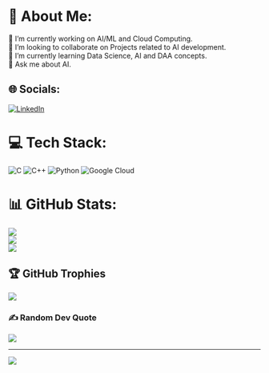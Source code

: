 # 💫 About Me:
🔭 I’m currently working on AI/ML and Cloud Computing.<br>👯 I’m looking to collaborate on Projects related to AI development.<br>🌱 I’m currently learning Data Science, AI and DAA concepts.<br>💬 Ask me about AI.


## 🌐 Socials:
[![LinkedIn](https://img.shields.io/badge/LinkedIn-%230077B5.svg?logo=linkedin&logoColor=white)](https://linkedin.com/in/http://www.linkedin.com/in/aditya-goyal-aab104266) 

# 💻 Tech Stack:
![C](https://img.shields.io/badge/c-%2300599C.svg?style=for-the-badge&logo=c&logoColor=white) ![C++](https://img.shields.io/badge/c++-%2300599C.svg?style=for-the-badge&logo=c%2B%2B&logoColor=white) ![Python](https://img.shields.io/badge/python-3670A0?style=for-the-badge&logo=python&logoColor=ffdd54) ![Google Cloud](https://img.shields.io/badge/GoogleCloud-%234285F4.svg?style=for-the-badge&logo=google-cloud&logoColor=white)
# 📊 GitHub Stats:
![](https://github-readme-stats.vercel.app/api?username=AdityaGoyal-3007&theme=dark&hide_border=false&include_all_commits=false&count_private=false)<br/>
![](https://github-readme-streak-stats.herokuapp.com/?user=AdityaGoyal-3007&theme=dark&hide_border=false)<br/>
![](https://github-readme-stats.vercel.app/api/top-langs/?username=AdityaGoyal-3007&theme=dark&hide_border=false&include_all_commits=false&count_private=false&layout=compact)

## 🏆 GitHub Trophies
![](https://github-profile-trophy.vercel.app/?username=AdityaGoyal-3007&theme=nord&no-frame=false&no-bg=true&margin-w=4)

### ✍️ Random Dev Quote
![](https://quotes-github-readme.vercel.app/api?type=horizontal&theme=radical)

---
[![](https://visitcount.itsvg.in/api?id=AdityaGoyal-3007&icon=0&color=0)](https://visitcount.itsvg.in)

<!-- Proudly created with GPRM ( https://gprm.itsvg.in ) -->
